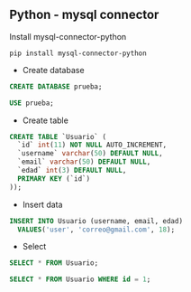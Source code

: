 ## Python - mysql connector
Install mysql-connector-python
```
pip install mysql-connector-python
```
* Create database
```sql
CREATE DATABASE prueba;
```
```sql
USE prueba;
```
* Create table
```sql
CREATE TABLE `Usuario` (
  `id` int(11) NOT NULL AUTO_INCREMENT,
  `username` varchar(50) DEFAULT NULL,
  `email` varchar(50) DEFAULT NULL,
  `edad` int(3) DEFAULT NULL,
  PRIMARY KEY (`id`)
));
```
* Insert data
```sql
INSERT INTO Usuario (username, email, edad)
  VALUES('user', 'correo@gmail.com', 18);
```
* Select
```sql
SELECT * FROM Usuario;
```
```sql
SELECT * FROM Usuario WHERE id = 1;
```
